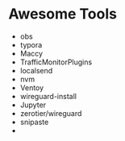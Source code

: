 # Awesome Tools
- obs
- typora
- Maccy
- TrafficMonitorPlugins
- localsend
- nvm
- Ventoy
- wireguard-install
- Jupyter
- zerotier/wireguard
- snipaste
- 